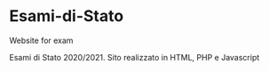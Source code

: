 # Esami-di-Stato
Website for exam

Esami di Stato 2020/2021.
Sito realizzato in HTML, PHP e Javascript
